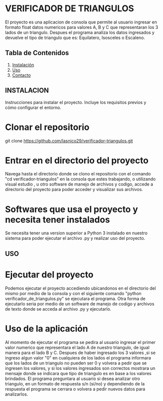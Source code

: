 # VERIFICADOR DE TRIANGULOS

El proyecto es una aplicacion de consola que permite al usuario ingresar en formato float datos numericos para valores A, B y C que representaran los 3 lados de un triangulo. Despues el programa analiza los datos ingresados y devuelve el tipo de triangulo que es: Equilatero, Isosceles o Escaleno.

## Tabla de Contenidos
1. [Instalación](#instalación)
2. [Uso](#uso)
3. [Contacto](#contacto)

## INSTALACION

Instrucciones para instalar el proyecto. Incluye los requisitos previos y cómo configurar el entorno.

# Clonar el repositorio
git clone https://github.com/lasnico29/verificador-triangulos.git

# Entrar en el directorio del proyecto
Navega hasta el directorio donde se clono el repositorio con el comando "cd verificador-triangulos" en la consola que estes trabajando, o utilizando visual estudio , u otro software de manejo de archivos y codigo, accede a directorio del proyecto para poder acceder y visualizar sus archivos.

# Softwares que usa el proyecto y necesita tener instalados
Se necesita tener una version superior a Python 3 instalado en nuestro sistema para poder ejecutar el archivo .py y realizar uso del proyecto. 

## USO

# Ejecutar del proyecto

Podemos ejecutar el proyecto accediendo ubicandonos en el directorio del mismo por medio de la consola y con el siguiente comando "python verificador_de_triangulos.py" se ejecutara el programa. Otra forma de ejecutarlo seria por medio de un software de manejo de codigo y archivos de texto donde se acceda al archivo .py y ejecutarlo.

# Uso de la aplicación

Al momento de ejecutar el programa se pedira al usuario ingresar el primer valor numerico que representara el lado A de nuestro triangulo, de igual manera para el lado B y C. Despues de haber ingresado los 3 valores ,si se ingreso algun valor "0" en cualquiera de los lados el programa informara que los lados de un triangulo no pueden ser 0 y volvera a pedir que se ingresen los valores, y si los valores ingresados son correctos mostrara un mensaje donde se indicara que tipo de triangulo es en base a los valores brindados. El programa preguntara al usuario si desea analizar otro triangulo, en un formato de respuesta s/n (si/no) y dependiendo de la respuesta el programa se cerrara o volvera a pedir nuevos datos para analizarlos. 